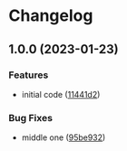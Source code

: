 # Changelog

## 1.0.0 (2023-01-23)


### Features

* initial code ([11441d2](https://github.com/flovogt/test-lib-rp/commit/11441d28d0fcb68c153acb34410f38389f71bde3))


### Bug Fixes

* middle one ([95be932](https://github.com/flovogt/test-lib-rp/commit/95be932a19cc3dd2cf87d71249ad63ce1ea7edaf))
